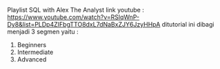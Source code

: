 Playlist SQL with Alex The Analyst
link youtube : https://www.youtube.com/watch?v=RSlqWnP-Dy8&list=PLDp4ZIFbgTTO8dxL7dNaBxZJY6JzyHHpA
ditutorial ini dibagi menjadi 3 segmen yaitu :
 1. Beginners
 2. Intermediate
 3. Advanced
